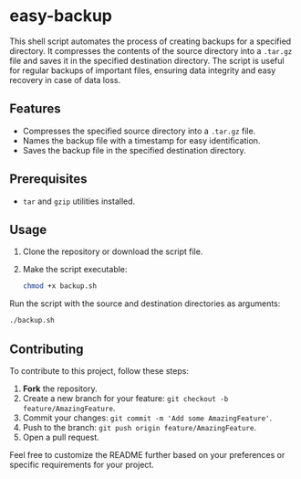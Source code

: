 # easy-backup

This shell script automates the process of creating backups for a specified directory. It compresses the contents of the source directory into a `.tar.gz` file and saves it in the specified destination directory. The script is useful for regular backups of important files, ensuring data integrity and easy recovery in case of data loss.

## Features

- Compresses the specified source directory into a `.tar.gz` file.
- Names the backup file with a timestamp for easy identification.
- Saves the backup file in the specified destination directory.

## Prerequisites

- `tar` and `gzip` utilities installed.

## Usage

1. Clone the repository or download the script file.

2. Make the script executable:

   ```sh
   chmod +x backup.sh
   ```
Run the script with the source and destination directories as arguments:

  ```sh
  ./backup.sh
  ```

## Contributing

To contribute to this project, follow these steps:

1. **Fork** the repository.
2. Create a new branch for your feature: `git checkout -b feature/AmazingFeature`.
3. Commit your changes: `git commit -m 'Add some AmazingFeature'`.
4. Push to the branch: `git push origin feature/AmazingFeature`.
5. Open a pull request.


Feel free to customize the README further based on your preferences or specific requirements for your project.

